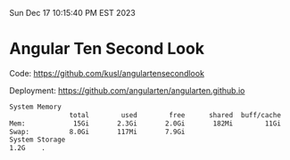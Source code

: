 Sun Dec 17 10:15:40 PM EST 2023

# Angular Ten Second Look

Code: https://github.com/kusl/angulartensecondlook

Deployment: https://github.com/angularten/angularten.github.io

```bash
System Memory
               total        used        free      shared  buff/cache   available
Mem:            15Gi       2.3Gi       2.0Gi       182Mi        11Gi        12Gi
Swap:          8.0Gi       117Mi       7.9Gi
System Storage
1.2G	.
